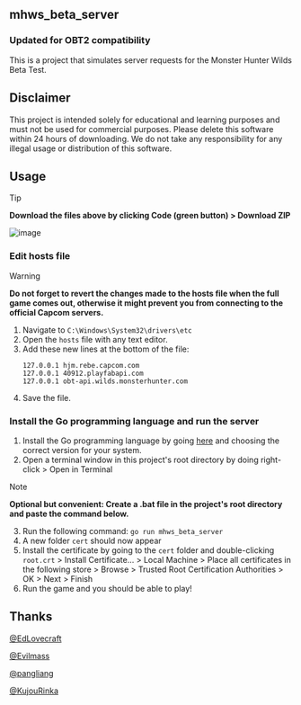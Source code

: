 ## mhws_beta_server
### Updated for OBT2 compatibility

This is a project that simulates server requests for the Monster Hunter Wilds Beta Test.

## Disclaimer

This project is intended solely for educational and learning purposes and must not be used for commercial purposes. Please delete this software within 24 hours of downloading. We do not take any responsibility for any illegal usage or distribution of this software.

## Usage

> [!TIP]
> **Download the files above by clicking Code (green button) > Download ZIP**
> 
> ![image](https://github.com/user-attachments/assets/b19b18ce-30a0-40c8-87d4-0d0627dd78f4)


### Edit hosts file

> [!WARNING]
> **Do not forget to revert the changes made to the hosts file when the full game comes out, otherwise it might prevent you from connecting to the official Capcom servers.**

1. Navigate to `C:\Windows\System32\drivers\etc`
2. Open the `hosts` file with any text editor.
3. Add these new lines at the bottom of the file:
   ```
   127.0.0.1 hjm.rebe.capcom.com
   127.0.0.1 40912.playfabapi.com
   127.0.0.1 obt-api.wilds.monsterhunter.com
5. Save the file.

### Install the Go programming language and run the server

1. Install the Go programming language by going [here](https://go.dev/dl/) and choosing the correct version for your system.
2. Open a terminal window in this project's root directory by doing right-click > Open in Terminal
> [!NOTE]  
> **Optional but convenient: Create a .bat file in the project's root directory and paste the command below.**
3. Run the following command: `go run mhws_beta_server`
4. A new folder `cert` should now appear
5. Install the certificate by going to the `cert` folder and double-clicking `root.crt` > Install Certificate... > Local Machine > Place all certificates in the following store > Browse > Trusted Root Certification Authorities > OK > Next > Finish
6. Run the game and you should be able to play!

## Thanks
[@EdLovecraft](https://github.com/EdLovecraft)

[@Evilmass](https://github.com/Evilmass)

[@pangliang](https://github.com/pangliang)

[@KujouRinka](https://github.com/KujouRinka)
